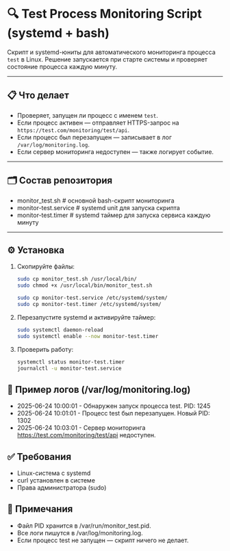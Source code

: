 # 🔍 Test Process Monitoring Script (systemd + bash)

Скрипт и systemd-юниты для автоматического мониторинга процесса `test` в Linux. Решение запускается при старте системы и проверяет состояние процесса каждую минуту.

---

## 📋 Что делает

- Проверяет, запущен ли процесс с именем `test`.
- Если процесс активен — отправляет HTTPS-запрос на `https://test.com/monitoring/test/api`.
- Если процесс был перезапущен — записывает в лог `/var/log/monitoring.log`.
- Если сервер мониторинга недоступен — также логирует событие.

---

## 🗂️ Состав репозитория

- monitor_test.sh # основной bash-скрипт мониторинга
- monitor-test.service # systemd unit для запуска скрипта
- monitor-test.timer # systemd таймер для запуска сервиса каждую минуту

---

## ⚙️ Установка

1. Скопируйте файлы:
   ```bash
   sudo cp monitor_test.sh /usr/local/bin/
   sudo chmod +x /usr/local/bin/monitor_test.sh

   sudo cp monitor-test.service /etc/systemd/system/
   sudo cp monitor-test.timer /etc/systemd/system/

2. Перезапустите systemd и активируйте таймер:
   ```bash
   sudo systemctl daemon-reload
   sudo systemctl enable --now monitor-test.timer

3. Проверить работу:
   ```bash
   systemctl status monitor-test.timer
   journalctl -u monitor-test.service

## 📄 Пример логов (/var/log/monitoring.log)

- 2025-06-24 10:00:01 - Обнаружен запуск процесса test. PID: 1245
- 2025-06-24 10:01:01 - Процесс test был перезапущен. Новый PID: 1302
- 2025-06-24 10:03:01 - Сервер мониторинга https://test.com/monitoring/test/api недоступен.

## ✅ Требования

- Linux-система с systemd
- curl установлен в системе
- Права администратора (sudo)

## 📌 Примечания

- Файл PID хранится в /var/run/monitor_test.pid.
- Все логи пишутся в /var/log/monitoring.log.
- Если процесс test не запущен — скрипт ничего не делает.
